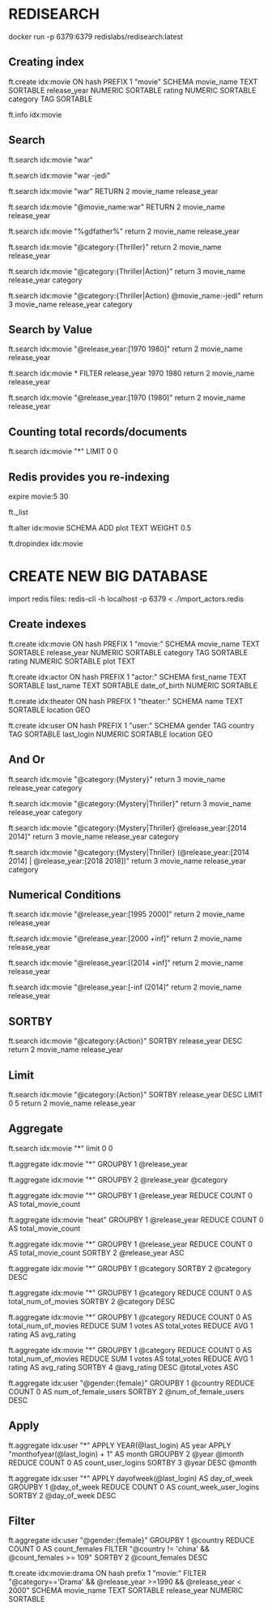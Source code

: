 # REDISEARCH

docker run -p 6379:6379 redislabs/redisearch:latest

## Creating index

ft.create idx:movie ON hash PREFIX 1 "movie" SCHEMA movie_name TEXT SORTABLE release_year NUMERIC SORTABLE rating NUMERIC SORTABLE category TAG SORTABLE

ft.info idx:movie

## Search

ft.search idx:movie "war"

ft.search idx:movie "war -jedi"

ft.search idx:movie "war" RETURN 2 movie_name release_year

ft.search idx:movie "@movie_name:war" RETURN 2 movie_name release_year

ft.search idx:movie "%gdfather%" return 2 movie_name release_year

ft.search idx:movie "@category:{Thriller}" return 2 movie_name release_year

ft.search idx:movie "@category:{Thriller|Action}" return 3 movie_name release_year category

ft.search idx:movie "@category:{Thriller|Action} @movie_name:-jedi" return 3 movie_name release_year category

## Search by Value

ft.search idx:movie "@release_year:[1970 1980]" return 2 movie_name release_year

ft.search idx:movie * FILTER release_year 1970 1980 return 2 movie_name release_year

ft.search idx:movie "@release_year:[1970 (1980]" return 2 movie_name release_year

## Counting total records/documents

ft.search idx:movie "*" LIMIT 0 0

## Redis provides you re-indexing

expire movie:5 30

ft._list

ft.alter idx:movie SCHEMA ADD plot TEXT WEIGHT 0.5

ft.dropindex idx:movie

# CREATE NEW BIG DATABASE

import redis files: redis-cli -h localhost -p 6379 < ./import_actors.redis

## Create indexes

ft.create idx:movie  ON hash PREFIX 1 "movie:" SCHEMA movie_name TEXT SORTABLE release_year NUMERIC SORTABLE category TAG SORTABLE rating NUMERIC SORTABLE plot TEXT

ft.create idx:actor ON hash PREFIX 1 "actor:" SCHEMA first_name TEXT SORTABLE last_name TEXT SORTABLE date_of_birth NUMERIC SORTABLE

ft.create idx:theater ON hash PREFIX 1 "theater:" SCHEMA name TEXT SORTABLE location GEO

ft.create idx:user ON hash PREFIX 1 "user:" SCHEMA gender TAG country TAG SORTABLE last_login NUMERIC SORTABLE location GEO

## And Or

ft.search idx:movie "@category:{Mystery}" return 3 movie_name release_year category

ft.search idx:movie "@category:{Mystery|Thriller}" return 3 movie_name release_year category 

ft.search idx:movie "@category:{Mystery|Thriller} @release_year:[2014 2014]" return 3 movie_name release_year category

ft.search idx:movie "@category:{Mystery|Thriller} (@release_year:[2014 2014] | @release_year:[2018 2018])" return 3 movie_name release_year category

## Numerical Conditions

ft.search idx:movie "@release_year:[1995 2000]" return 2 movie_name release_year

ft.search idx:movie "@release_year:[2000 +inf]" return 2 movie_name release_year

ft.search idx:movie "@release_year:[(2014 +inf]" return 2 movie_name release_year

ft.search idx:movie "@release_year:[-inf (2014]" return 2 movie_name release_year

## SORTBY

ft.search idx:movie "@category:{Action}" SORTBY release_year DESC return 2 movie_name release_year 

## Limit

ft.search idx:movie "@category:{Action}" SORTBY release_year DESC LIMIT 0 5 return 2 movie_name release_year

## Aggregate

ft.search idx:movie "*" limit 0 0

ft.aggregate idx:movie "*" GROUPBY 1 @release_year

ft.aggregate idx:movie "*" GROUPBY 2 @release_year @category

ft.aggregate idx:movie "*" GROUPBY 1 @release_year REDUCE COUNT 0 AS total_movie_count

ft.aggregate idx:movie "heat" GROUPBY 1 @release_year REDUCE COUNT 0 AS total_movie_count

ft.aggregate idx:movie "*" GROUPBY 1 @release_year REDUCE COUNT 0 AS total_movie_count SORTBY 2 @release_year ASC

ft.aggregate idx:movie "*" GROUPBY 1 @category SORTBY 2 @category DESC

ft.aggregate idx:movie "*" GROUPBY 1 @category REDUCE COUNT 0 AS total_num_of_movies SORTBY 2 @category DESC

ft.aggregate idx:movie "*" GROUPBY 1 @category REDUCE COUNT 0 AS total_num_of_movies REDUCE SUM 1 votes AS total_votes REDUCE AVG 1 rating AS avg_rating

ft.aggregate idx:movie "*" GROUPBY 1 @category REDUCE COUNT 0 AS total_num_of_movies REDUCE SUM 1 votes AS total_votes REDUCE AVG 1 rating AS avg_rating SORTBY 4 @avg_rating DESC @total_votes ASC

ft.aggregate idx:user "@gender:{female}" GROUPBY 1 @country REDUCE COUNT 0 AS num_of_female_users SORTBY 2 @num_of_female_users DESC

## Apply

ft.aggregate idx:user "*" APPLY YEAR(@last_login) AS year APPLY "monthofyear(@last_login) + 1" AS month GROUPBY 2 @year @month REDUCE COUNT 0 AS count_user_logins SORTBY 3 @year DESC @month

ft.aggregate idx:user "*" APPLY dayofweek(@last_login) AS day_of_week GROUPBY 1 @day_of_week REDUCE COUNT 0 AS count_week_user_logins SORTBY 2 @day_of_week DESC

## Filter

ft.aggregate idx:user "@gender:{female}" GROUPBY 1 @country REDUCE COUNT 0 AS count_females FILTER "@country != 'china' && @count_females >= 109" SORTBY 2 @count_females DESC

ft.create idx:movie:drama ON hash prefix 1 "movie:" FILTER "@category=='Drama' && @release_year >=1990 && @release_year < 2000" SCHEMA movie_name TEXT SORTABLE release_year NUMERIC SORTABLE
